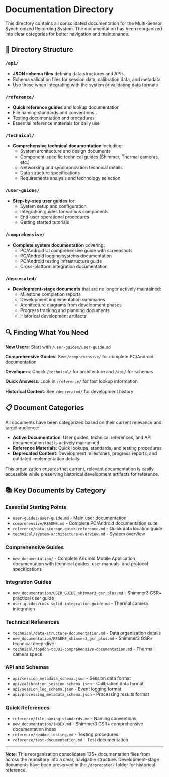 # Documentation Directory

This directory contains all consolidated documentation for the Multi-Sensor Synchronized Recording System. The documentation has been reorganized into clear categories for better navigation and maintenance.

## 📁 Directory Structure

### `/api/`
- **JSON schema files** defining data structures and APIs
- Schema validation files for session data, calibration data, and metadata
- Use these when integrating with the system or validating data formats

### `/reference/`
- **Quick reference guides** and lookup documentation
- File naming standards and conventions
- Testing documentation and procedures
- Essential reference materials for daily use

### `/technical/`
- **Comprehensive technical documentation** including:
  - System architecture and design documents
  - Component-specific technical guides (Shimmer, Thermal cameras, etc.)
  - Networking and synchronization technical details
  - Data structure specifications
  - Requirements analysis and technology selection

### `/user-guides/`
- **Step-by-step user guides** for:
  - System setup and configuration
  - Integration guides for various components
  - End-user operational procedures
  - Getting started tutorials

### `/comprehensive/`
- **Complete system documentation** covering:
  - PC/Android UI comprehensive guide with screenshots
  - PC/Android logging systems documentation
  - PC/Android testing infrastructure guide
  - Cross-platform integration documentation

### `/deprecated/`
- **Development-stage documents** that are no longer actively maintained:
  - Milestone completion reports
  - Development implementation summaries  
  - Architecture diagrams from development phases
  - Progress tracking and planning documents
  - Historical development artifacts

## 🔍 Finding What You Need

**New Users**: Start with `/user-guides/user-guide.md`

**Comprehensive Guides**: See `/comprehensive/` for complete PC/Android documentation

**Developers**: Check `/technical/` for architecture and `/api/` for schemas

**Quick Answers**: Look in `/reference/` for fast lookup information

**Historical Context**: See `/deprecated/` for development history

## 📋 Document Categories

All documents have been categorized based on their current relevance and target audience:

- **Active Documentation**: User guides, technical references, and API documentation that is actively maintained
- **Reference Materials**: Quick lookups, standards, and testing procedures
- **Deprecated Content**: Development milestones, progress reports, and outdated implementation details

This organization ensures that current, relevant documentation is easily accessible while preserving historical development artifacts for reference.

## 📚 Key Documents by Category

### Essential Starting Points
- `user-guides/user-guide.md` - Main user documentation
- `comprehensive/README.md` - Complete PC/Android documentation suite
- `reference/data-storage-quick-reference.md` - Quick data location guide
- `technical/system-architecture-overview.md` - System overview

### Comprehensive Guides
- `new_documentation/` - Complete Android Mobile Application documentation with technical guides, user manuals, and protocol specifications

### Integration Guides
- `new_documentation/USER_GUIDE_shimmer3_gsr_plus.md` - Shimmer3 GSR+ practical user guide
- `user-guides/rock-solid-integration-guide.md` - Thermal camera integration

### Technical References
- `technical/data-structure-documentation.md` - Data organization details
- `new_documentation/README_shimmer3_gsr_plus.md` - Shimmer3 GSR+ technical deep-dive
- `technical/topdon-tc001-comprehensive-documentation.md` - Thermal camera specs

### API and Schemas
- `api/session_metadata_schema.json` - Session data format
- `api/calibration_session_schema.json` - Calibration data format
- `api/session_log_schema.json` - Event logging format
- `api/processing_metadata_schema.json` - Processing results format

### Quick References
- `reference/file-naming-standards.md` - Naming conventions
- `new_documentation/INDEX.md` - Shimmer3 GSR+ comprehensive documentation index
- `reference/readme-testing.md` - Testing procedures
- `reference/test-documentation.md` - Test documentation

---

**Note**: This reorganization consolidates 135+ documentation files from across the repository into a clear, navigable structure. Development-stage documents have been preserved in the `/deprecated/` folder for historical reference.